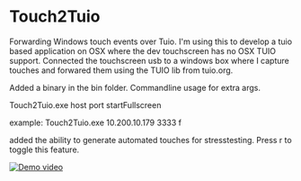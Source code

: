 # Touch2Tuio
Forwarding Windows touch events over Tuio.
I'm using this to develop a tuio based application on OSX where the dev touchscreen has no OSX TUIO support.
Connected the touchscreen usb to a windows box where I capture touches and forwared them using the TUIO lib from tuio.org.

Added a binary in the bin folder.
Commandline usage for extra args.

Touch2Tuio.exe host port startFullscreen

example:
Touch2Tuio.exe 10.200.10.179 3333 f

added the ability to generate automated touches for stresstesting.
Press r to toggle this feature.


[![Demo video](https://image.ibb.co/dKeBxQ/Screen_Shot_2017_08_31_at_13_26_20.png)](https://vimeo.com/231852693)
